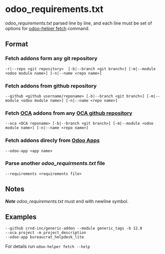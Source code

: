 # odoo\_requirements.txt

*odoo_requirements.txt* parsed line by line, and each line
must be set of options for [odoo-helper fetch](./command-reference.md#odoo-helper-fetch) command.

## Format

### Fetch addons form any git repository

```
-r|--repo <git repository>  [-b|--branch <git branch>] [-m|--module <odoo module name>] [-n|--name <repo name>]
```

### Fetch addons from github repository

```
--github <github username/reponame> [-b|--branch <git branch>] [-m|--module <odoo module name>] [-n|--name <repo name>]
```

### Fetch [OCA](https://odoo-community.org/) addons from any [OCA github repository](https://github.com/OCA)

```
--oca <OCA reponame> [-b|--branch <git branch>] [-m|--module <odoo module name>] [-n|--name <repo name>]
```

### Fetch addons direcly from [Odoo Apps](https://apps.odoo.com/apps)

```
--odoo-app <app name>
```

### Parse another *odoo_requirments.txt* file

```
--requirements <requirements file>
```

## Notes

***Note*** *odoo_requirements.txt* must end with newline symbol.

## Examples

```
--github crnd-inc/generic-addon --module generic_tags -b 12.0
--oca project -m project_description
--odoo-app bureaucrat_helpdesk_lite
```

For details run ```odoo-helper fetch --help```
